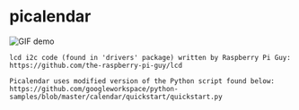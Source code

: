 # picalendar
![GIF demo](demo/demo.gif)
```
lcd i2c code (found in 'drivers' package) written by Raspberry Pi Guy:
https://github.com/the-raspberry-pi-guy/lcd
```

```
Picalendar uses modified version of the Python script found below:
https://github.com/googleworkspace/python-samples/blob/master/calendar/quickstart/quickstart.py
```

